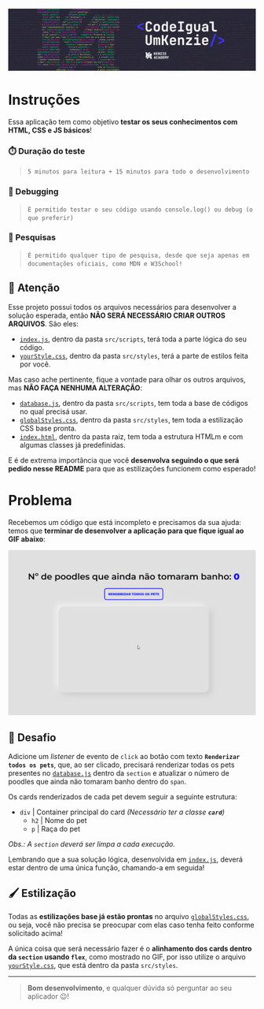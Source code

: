 ![>>> Abra esse README.md no modo de 'Preview' para melhor visualização <<<](assets/20220930_101003_CodeIgualUmKenzie.png)

# Instruções

Essa aplicação tem como objetivo **testar os seus conhecimentos com HTML, CSS e JS básicos**!

### ⏱️ Duração do teste

> `5 minutos para leitura + 15 minutos para todo o desenvolvimento`

### 🐛 Debugging

> `É permitido testar o seu código usando console.log() ou debug (o que preferir)`

### 🔎 Pesquisas

> `É permitido qualquer tipo de pesquisa, desde que seja apenas em documentações oficiais, como MDN e W3School!`

## 🚨 Atenção

Esse projeto possui todos os arquivos necessários para desenvolver a solução esperada, então **NÃO SERÁ NECESSÁRIO CRIAR OUTROS ARQUIVOS**. São eles:

- [`index.js`](./src/scripts/index.js.js), dentro da pasta `src/scripts`, terá toda a parte lógica do seu código.
- [`yourStyle.css`](./src/styles/yourStyle.css), dentro da pasta `src/styles`, terá a parte de estilos feita por você.

Mas caso ache pertinente, fique a vontade para olhar os outros arquivos, mas **NÃO FAÇA NENHUMA ALTERAÇÃO**:

- [`database.js`](./src/scripts/database.js), dentro da pasta `src/scripts`, tem toda a base de códigos no qual precisá usar.
- [`globalStyles.css`](./src/styles/globalStyles.css), dentro da pasta `src/styles`, tem toda a estilização CSS base pronta.
- [`index.html`](./index.html), dentro da pasta raiz, tem toda a estrutura HTMLm e com algumas classes já predefinidas.

E é de extrema importância que você **desenvolva seguindo o que será pedido nesse README** para que as estilizações funcionem como esperado!

# Problema

Recebemos um código que está incompleto e precisamos da sua ajuda: temos que **terminar de desenvolver a aplicação para que fique igual ao GIF abaixo**:

![>>> Abra esse README.md no modo de 'Preview' para visualizar o GIF <<<](assets/20221015_114047_petshop.gif)

## 🎲 Desafio

Adicione um _listener_ de evento de `click` ao botão com texto **`Renderizar todos os pets`**, que, ao ser clicado, precisará renderizar todas os pets presentes no [`database.js`](./src/scripts/database.js) dentro da `section` e atualizar o número de poodles que ainda não tomaram banho dentro do `span`.

Os cards renderizados de cada pet devem seguir a seguinte estrutura:

- `div` | Container principal do card _(Necessário ter a classe **`card`**)_
  - `h2` | Nome do pet
  - `p` | Raça do pet

_Obs.: A `section` deverá ser limpa a cada execução._

Lembrando que a sua solução lógica, desenvolvida em [`index.js`](./src/scripts/index.js.js), deverá estar dentro de uma única função, chamando-a em seguida!

## 🖌️ Estilização

Todas as **estilizações base já estão prontas** no arquivo [`globalStyles.css`](./src/styles/globalStyles.css), ou seja, você não precisa se preocupar com elas caso tenha feito conforme solicitado acima!

A única coisa que será necessário fazer é o **alinhamento dos cards dentro da `section` usando `flex`**, como mostrado no GIF, por isso utilize o arquivo [`yourStyle.css`](./src/styles/yourStyle.css), que está dentro da pasta `src/styles`.

---

> **Bom desenvolvimento**, e qualquer dúvida só perguntar ao seu aplicador 😉!
